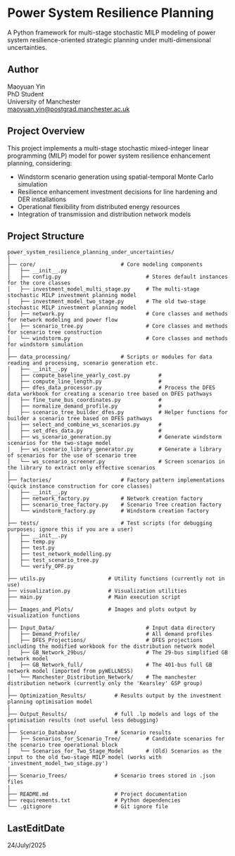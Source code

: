 # Power System Resilience Planning

A Python framework for multi-stage stochastic MILP modeling of power system resilience-oriented strategic planning under multi-dimensional uncertainties.

## Author

Maoyuan Yin\
PhD Student\
University of Manchester\
maoyuan.yin@postgrad.manchester.ac.uk

## Project Overview

This project implements a multi-stage stochastic mixed-integer linear programming (MILP) model for power system resilience enhancement planning, considering:
- Windstorm scenario generation using spatial-temporal Monte Carlo simulation
- Resilience enhancement investment decisions for line hardening and DER installations
- Operational flexibility from distributed energy resources
- Integration of transmission and distribution network models

## Project Structure

```
power_system_resilience_planning_under_uncertainties/
│
├── core/                           # Core modeling components
│   ├── __init__.py
│   ├── config.py                           # Stores default instances for the core classes
│   ├── investment_model_multi_stage.py     # The multi-stage stochastic MILP investment planning model
│   ├── investment_model_two_stage.py       # The old two-stage stochastic MILP investment planning model
│   ├── network.py                          # Core classes and methods for network modeling and power flow
│   ├── scenario_tree.py                    # Core classes and methods for scenario tree construction
│   └── windstorm.py                        # Core classes and methods for windstorm simulation
│
├── data_processing/                # Scripts or modules for data reading and processing, scenario generation etc.
│   ├── __init__.py
│   ├── compute_baseline_yearly_cost.py         #
│   ├── compute_line_length.py                  #
│   ├── dfes_data_processor.py                  # Process the DFES data workbook for creating a scenario tree based on DFES pathways
│   ├── fine_tune_bus_coordinates.py            #
│   ├── normalize_demand_profile.py             #
│   ├── scenario_tree_builder_dfes.py           # Helper functions for builder a scenario tree based on DFES pathways
│   ├── select_and_combine_ws_scenarios.py      #
│   ├── set_dfes_data.py                        #
│   ├── ws_scenario_generation.py               # Generate windstorm scenarios for the two-stage model
│   ├── ws_scenario_library_generator.py        # Generate a library of scenarios for the use of scenario tree 
│   └── ws_scenario_screener.py                 # Screen scenarios in the library to extract only effective scenarios
│
├── factories/                      # Factory pattern implementations (quick instance construction for core classes)
│   ├── __init__.py
│   ├── network_factory.py          # Network creation factory
│   ├── scenario_tree_factory.py    # Scenario Tree creation factory
│   └── windstorm_factory.py        # Windstorm creation factory
│
├── tests/                          # Test scripts (for debugging purposes; ignore this if you are a user)
│   ├── __init__.py
│   ├── temp.py
│   ├── test.py
│   ├── test_network_modelling.py
│   ├── test_scenario_tree.py
│   └── verify_OPF.py
│
├── utils.py                    # Utility functions (currently not in use)
├── visualization.py            # Visualization utilities
├── main.py                     # Main execution script
│
├── Images_and_Plots/           # Images and plots output by visualization functions
│
├── Input_Data/                             # Input data directory
│   ├── Demand_Profile/                     # All demand profiles
│   ├── DFES_Projections/                   # DFES projections including the modified workbook for the distribution network model
│   ├── GB_Network_29bus/                   # The 29-bus simplified GB network model
│   ├── GB_Network_full/                    # The 401-bus full GB network model (imported from pyWELLNESS)
│   └── Manchester_Distribution_Network/    # The manchester distribution network (currently only the 'Kearsley' GSP group)
│
├── Optimization_Results/         # Results output by the investment planning optimisation model
│
├── Output_Results/               # full .lp models and logs of the optimisation results (not useful less debugging)
│
├── Scenario_Database/            # Scenario results
│   ├── Scenarios_for_Scenario_Tree/        # Candidate scenarios for the scenario tree operational block
│   └── Scenarios_for_Two_Stage_Model       # (Old) Scenarios as the input to the old two-stage MILP model (works with 'investment_model_two_stage.py')
│
├── Scenario_Trees/               # Scenario trees stored in .json files
│
├── README.md                     # Project documentation
├── requirements.txt              # Python dependencies
└── .gitignore                    # Git ignore file
```

## LastEditDate

24/July/2025